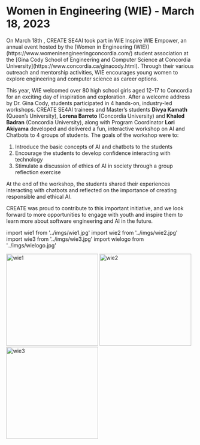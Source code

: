 <!-- ## Women in Engineering (WIE) - March 18, 2023  -->

<h1>Women in Engineering (WIE) - March 18, 2023 </h1>
On March 18th , CREATE SE4AI took part in WIE Inspire WIE Empower, an annual event hosted by the [Women in Engineering (WIE)](https://www.womeninengineeringconcordia.com/) student association at the [Gina Cody School of Engineering and Computer Science at Concordia University](https://www.concordia.ca/ginacody.html). Through their various outreach and mentorship activities, WIE encourages young women to explore engineering and computer science as career options.

This year, WIE welcomed over 80 high school girls aged 12-17 to Concordia for an exciting day of inspiration and exploration. After a welcome address by Dr. Gina Cody, students participated in 4 hands-on, industry-led workshops. CREATE SE4AI trainees and Master’s students **Divya Kamath** (Queen’s University), **Lorena Barreto** (Concordia University) and **Khaled Badran** (Concordia University), along with Program Coordinator **Lori Akiyama** developed and delivered a fun, interactive workshop on AI and Chatbots to 4 groups of students. The goals of the workshop were to:
1. Introduce the basic concepts of AI and chatbots to the students
2. Encourage the students to develop confidence interacting with technology
3. Stimulate a discussion of ethics of AI in society through a group reflection exercise

At the end of the workshop, the students shared their experiences interacting with chatbots and reflected on the importance of creating responsible and ethical AI.

CREATE was proud to contribute to this important initiative, and we look forward to more opportunities to engage with youth and inspire them to learn more about software engineering and AI in the future. 

import wie1 from '../imgs/wie1.jpg'
import wie2 from '../imgs/wie2.jpg'
import wie3 from '../imgs/wie3.jpg'
import wielogo from '../imgs/wielogo.jpg'

<img class="image" src={wie1} alt="wie1" width="245"/>
<img class="image" src={wie2} alt="wie2" width="245"/>
<img class="image" src={wie3} alt="wie3" width="245"/>
 